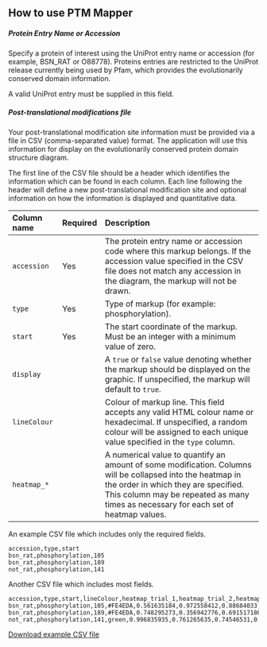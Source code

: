 ## How to use PTM Mapper

##### Protein Entry Name or Accession

Specify a protein of interest using the UniProt entry name or accession (for example, BSN_RAT or O88778). Proteins entries are restricted to the UniProt release currently being used by Pfam, which provides the evolutionarily conserved domain information.

A valid UniProt entry must be supplied in this field.

##### Post-translational modifications file

Your post-translational modification site information must be provided via a file in CSV (comma-separated value) format. The application will use this information for display on the evolutionarily conserved protein domain structure diagram.

The first line of the CSV file should be a header which identifies the information which can be found in each column. Each line following the header will define a new post-translational modification site and optional information on how the information is displayed and quantitative data.

|Column name|Required|Description|
|:-|:-|:-|
|`accession`|Yes|The protein entry name or accession code where this markup belongs. If the accession value specified in the CSV file does not match any accession in the diagram, the markup will not be drawn.|
|`type`|Yes|Type of markup (for example: phosphorylation).|
|`start`|Yes|The start coordinate of the markup. Must be an integer with a minimum value of zero.|
|`display`||A `true` or `false` value denoting whether the markup should be displayed on the graphic. If unspecified, the markup will default to `true`.|
|`lineColour`||Colour of markup line. This field accepts any valid HTML colour name or hexadecimal. If unspecified, a random colour will be assigned to each unique value specified in the `type` column.|
|`heatmap_*`||A numerical value to quantify an amount of some modification. Columns will be collapsed into the heatmap in the order in which they are specified. This column may be repeated as many times as necessary for each set of heatmap values.|

An example CSV file which includes only the required fields.

```
accession,type,start
bsn_rat,phosphorylation,105
bsn_rat,phosphorylation,189
not_rat,phosphorylation,141
```

Another CSV file which includes most fields.

```
accession,type,start,lineColour,heatmap_trial_1,heatmap_trial_2,heatmap_trial_3,heatmap_trial_4,heatmap_trial_5
bsn_rat,phosphorylation,105,#FE4EDA,0.561635184,0.972558412,0.88684033,0.595734213,0.805348794
bsn_rat,phosphorylation,189,#FE4EDA,0.748295273,0.356942776,0.691517186,0.332498155,0.5100571
not_rat,phosphorylation,141,green,0.996835935,0.761265635,0.74546531,0.285868099,0.513450914
```

[Download example CSV file](/example-csv)
